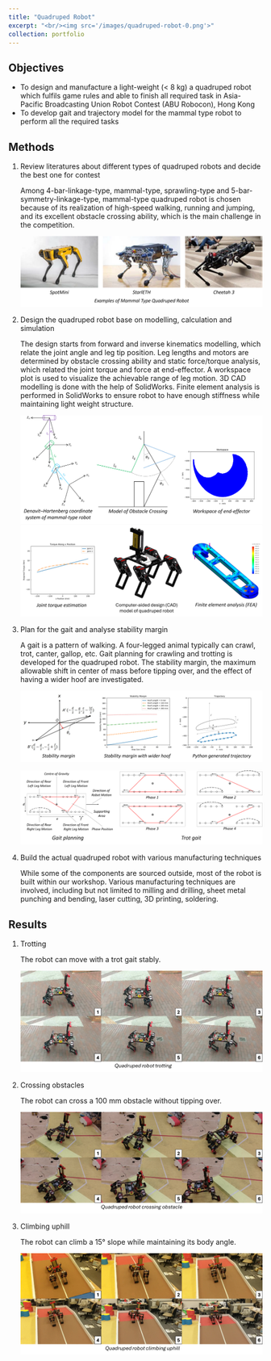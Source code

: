 ```yaml
---
title: "Quadruped Robot"
excerpt: "<br/><img src='/images/quadruped-robot-0.png'>"
collection: portfolio
---
```


<!-- This is an item in your portfolio. It can be have images or nice text. If you name the file .md, it will be parsed as markdown. If you name the file .html, it will be parsed as HTML.  -->

## Objectives

* To design and manufacture a light-weight (< 8 kg) a quadruped robot which fulfils game rules and able to finish all required task in Asia-Pacific Broadcasting Union Robot Contest (ABU Robocon), Hong Kong
* To develop gait and trajectory model for the mammal type robot to perform all the required tasks

## Methods

1. Review literatures about different types of quadruped robots and decide the best one for contest

    Among 4-bar-linkage-type, mammal-type, sprawling-type and 5-bar-symmetry-linkage-type, mammal-type quadruped robot is chosen because of its realization of high-speed walking, running and jumping, and its excellent obstacle crossing ability, which is the main challenge in the competition.

    ![](/images/quadruped-robot-1.png)

2. Design the quadruped robot base on modelling, calculation and simulation

    The design starts from forward and inverse kinematics modelling, which relate the joint angle and leg tip position. Leg lengths and motors are determined by obstacle crossing ability and static force/torque analysis, which related the joint torque and force at end-effector. A workspace plot is used to visualize the achievable range of leg motion. 3D CAD modelling is done with the help of SolidWorks. Finite element analysis is performed in SolidWorks to ensure robot to have enough stiffness while maintaining light weight structure.

    ![](/images/quadruped-robot-2.png)
    ![](/images/quadruped-robot-3.png)

3. Plan for the gait and analyse stability margin

    A gait is a pattern of walking. A four-legged animal typically can crawl, trot, canter, gallop, etc. Gait planning for crawling and trotting is developed for the quadruped robot. The stability margin, the maximum allowable shift in center of mass before tipping over, and the effect of having a wider hoof are investigated.

    ![](/images/quadruped-robot-4.png)
    
    ![](/images/quadruped-robot-5.png)

4. Build the actual quadruped robot with various manufacturing techniques

    While some of the components are sourced outside, most of the robot is built within our workshop. Various manufacturing techniques are involved, including but not limited to milling and drilling, sheet metal punching and bending, laser cutting, 3D printing, soldering.

## Results

1. Trotting

    The robot can move with a trot gait stably.

    ![](/images/quadruped-robot-6.png)

2. Crossing obstacles

    The robot can cross a 100 mm obstacle without tipping over.

    ![](/images/quadruped-robot-7.png)

3. Climbing uphill

    The robot can climb a 15° slope while maintaining its body angle.

    ![](/images/quadruped-robot-8.png)
